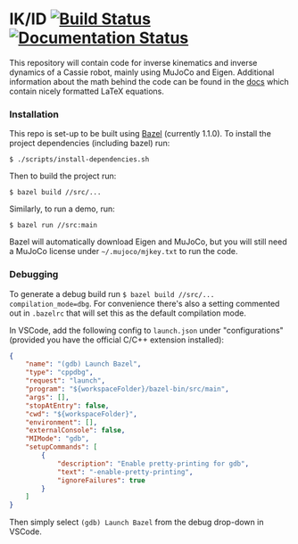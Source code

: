# IK/ID [![Build Status](https://travis-ci.com/p-morais/cassie-ik-id.svg?branch=master)](https://travis-ci.com/p-morais/cassie-ik-id.svg?branch=master) [![Documentation Status](https://readthedocs.org/projects/cassie-ik-id/badge/?version=latest)](https://cassie-ik-id.readthedocs.io/en/latest/?badge=latest)

This repository will contain code for inverse kinematics and inverse dynamics of a Cassie robot, mainly using MuJoCo and Eigen. Additional information about the math behind the code can be found in the [docs](https://cassie-ik-id.readthedocs.io/en/latest/) which contain nicely formatted LaTeX equations.

### Installation 

This repo is set-up to be built using [Bazel](https://docs.bazel.build/versions/master/install.html) (currently 1.1.0). To install the project dependencies (including bazel) run:
```
$ ./scripts/install-dependencies.sh
```
Then to build the project run:

```
$ bazel build //src/...
```

Similarly, to run a demo, run:

```
$ bazel run //src:main
```

Bazel will automatically download Eigen and MuJoCo, but you will still need a MuJoCo license under ```~/.mujoco/mjkey.txt``` to run the code.

### Debugging
To generate a debug build run ```$ bazel build //src/... compilation_mode=dbg```. For convenience there's also a setting commented out in ```.bazelrc``` that will set this as the default compilation mode.

In VSCode, add the following config to ```launch.json``` under "configurations" (provided you have the official C/C++ extension installed):

```json
{
    "name": "(gdb) Launch Bazel",
    "type": "cppdbg",
    "request": "launch",
    "program": "${workspaceFolder}/bazel-bin/src/main",
    "args": [],
    "stopAtEntry": false,
    "cwd": "${workspaceFolder}",
    "environment": [],
    "externalConsole": false,
    "MIMode": "gdb",
    "setupCommands": [
        {
            "description": "Enable pretty-printing for gdb",
            "text": "-enable-pretty-printing",
            "ignoreFailures": true
        }
    ]
}
```

Then simply select ```(gdb) Launch Bazel``` from the debug drop-down in VSCode.
